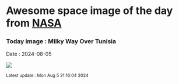 
# Awesome space image of the day from [NASA](https://api.nasa.gov/)

### Today image : Milky Way Over Tunisia
Date : 2024-08-05

![](https://apod.nasa.gov/apod/image/2408/LarsMilkyWay_Larnaout_960.jpg)

<small>Latest update : Mon Aug  5 21:16:04 2024</small>
        